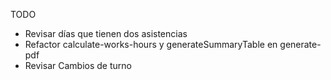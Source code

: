 TODO

- Revisar días que tienen dos asistencias
- Refactor calculate-works-hours y generateSummaryTable en generate-pdf
- Revisar Cambios de turno
